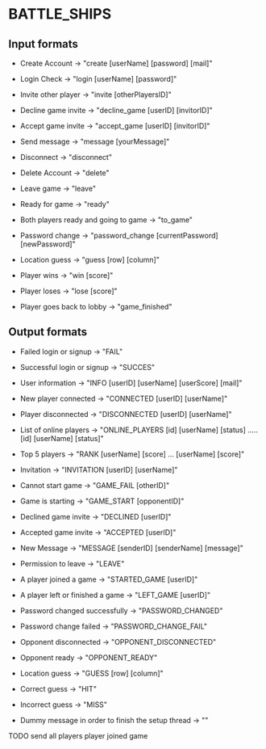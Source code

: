 # BATTLE_SHIPS

## Input formats
* Create Account -> "create [userName] [password] [mail]"
* Login Check -> "login [userName] [password]"
* Invite other player -> "invite [otherPlayersID]"
* Decline game invite -> "decline_game [userID] [invitorID]"
* Accept game invite -> "accept_game [userID] [invitorID]"
* Send message -> "message [yourMessage]"
* Disconnect -> "disconnect"
* Delete Account -> "delete"
* Leave game -> "leave"
* Ready for game -> "ready"
* Both players ready and going to game -> "to_game"
* Password change -> "password_change [currentPassword] [newPassword]"


* Location guess -> "guess [row] [column]"
* Player wins -> "win [score]"
* Player loses -> "lose [score]"
* Player goes back to lobby -> "game_finished"

## Output formats
* Failed login or signup -> "FAIL"
* Successful login or signup -> "SUCCES"
* User information -> "INFO [userID] [userName] [userScore] [mail]"
* New player connected -> "CONNECTED [userID] [userName]"
* Player disconnected -> "DISCONNECTED [userID] [userName]"
* List of online players -> "ONLINE_PLAYERS [id] [userName] [status] ..... [id] [userName] [status]"
* Top 5 players -> "RANK [userName] [score] ... [userName] [score]"
* Invitation -> "INVITATION [userID] [userName]"
* Cannot start game -> "GAME_FAIL [otherID]"
* Game is starting -> "GAME_START [opponentID]"
* Declined game invite -> "DECLINED [userID]"
* Accepted game invite -> "ACCEPTED [userID]"
* New Message -> "MESSAGE [senderID] [senderName] [message]"
* Permission to leave -> "LEAVE"
* A player joined a game -> "STARTED_GAME [userID]"
* A player left or finished a game -> "LEFT_GAME [userID]"
* Password changed successfully -> "PASSWORD_CHANGED"
* Password change failed -> "PASSWORD_CHANGE_FAIL"

* Opponent disconnected -> "OPPONENT_DISCONNECTED"
* Opponent ready -> "OPPONENT_READY"
* Location guess -> "GUESS [row] [column]"
* Correct guess -> "HIT"
* Incorrect guess -> "MISS"
* Dummy message in order to finish the setup thread -> ""

TODO send all players player joined game